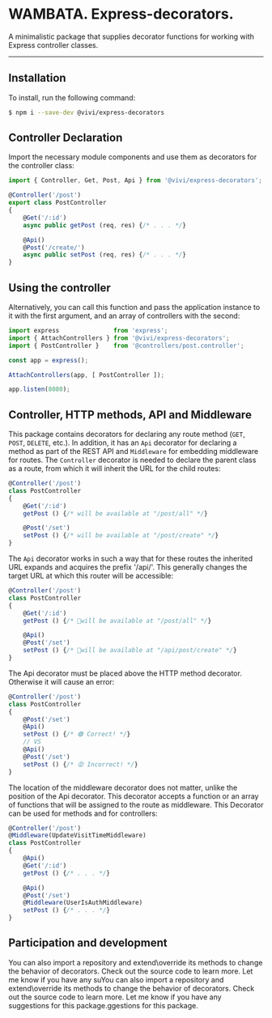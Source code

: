 # WAMBATA. Express-decorators.

A minimalistic package that supplies decorator functions for working with Express controller classes.

* * * * *

## Installation
To install, run the following command:
```bash
$ npm i --save-dev @vivi/express-decorators
```

## Controller Declaration
Import the necessary module components and use them as decorators for the controller class:
```js
import { Controller, Get, Post, Api } from '@vivi/express-decorators';

@Controller('/post')
export class PostController
{
	@Get('/:id')
	async public getPost (req, res) {/* . . . */}

	@Api()
	@Post('/create/')
	async public setPost (req, res) {/* . . . */}
}
```

## Using the controller
Alternatively, you can call this function and pass the application instance to it with the first argument, and an array of controllers with the second:
```js
import express               from 'express';
import { AttachControllers } from '@vivi/express-decorators';
import { PostController }    from '@controllers/post.controller';

const app = express();

AttachControllers(app, [ PostController ]);

app.listen(8080);
```

## Controller, HTTP methods, API and Middleware
This package contains decorators for declaring any route method (`GET`, `POST`, `DELETE`, etc.). In addition, it has an `Api` decorator for declaring a method as part of the REST API and `Middleware` for embedding middleware for routes. The `Controller` decorator is needed to declare the parent class as a route, from which it will inherit the URL for the child routes:
```js
@Controller('/post')
class PostController
{
	@Get('/:id')
	getPost () {/* will be available at "/post/all" */}

	@Post('/set')
	setPost () {/* will be available at "/post/create" */}
}
```

The `Api` decorator works in such a way that for these routes the inherited URL expands and acquires the prefix '/api/'. This generally changes the target URL at which this router will be accessible:
```js
@Controller('/post')
class PostController
{
	@Get('/:id')
	getPost () {/* 🔹will be available at "/post/all" */}

	@Api()
	@Post('/set')
	setPost () {/* 🔹will be available at "/api/post/create" */}
}
```

The Api decorator must be placed above the HTTP method decorator. Otherwise it will cause an error:
```js
@Controller('/post')
class PostController
{
	@Post('/set')
	@Api()
	setPost () {/* 🟢 Correct! */}
	// VS
	@Api()
	@Post('/set')
	setPost () {/* 😡 Incorrect! */}
}
```

The location of the middleware decorator does not matter, unlike the position of the Api decorator. This decorator accepts a function or an array of functions that will be assigned to the route as middleware. This Decorator can be used for methods and for controllers:
```js
@Controller('/post')
@Middleware(UpdateVisitTimeMiddleware)
class PostController
{
	@Api()
	@Get('/:id')
	getPost () {/* . . . */}

	@Api()
	@Post('/set')
	@Middleware(UserIsAuthMiddleware)
	setPost () {/* . . . */}
}
```

## Participation and development
You can also import a repository and extend\override its methods to change the behavior of decorators. Check out the source code to learn more. Let me know if you have any suYou can also import a repository and extend\override its methods to change the behavior of decorators. Check out the source code to learn more. Let me know if you have any suggestions for this package.ggestions for this package.
